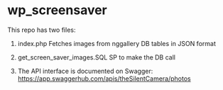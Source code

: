 # wp_screensaver
This repo has two files:

1) index.php 
Fetches images from nggallery DB tables in JSON format

2) get_screen_saver_images.SQL 
SP to make the DB call

3) The API interface is documented on Swagger: https://app.swaggerhub.com/apis/theSilentCamera/photos